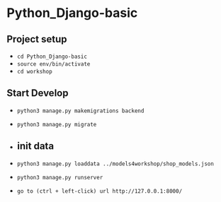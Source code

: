 # Python_Django-basic
## Project setup
- `cd Python_Django-basic`
- `source env/bin/activate`
- `cd workshop`
## Start Develop
- `python3 manage.py makemigrations backend`
- `python3 manage.py migrate`
- 
    ## init data
- `python3 manage.py loaddata ../models4workshop/shop_models.json`

- `python3 manage.py runserver`
- `go to (ctrl + left-click) url http://127.0.0.1:8000/`